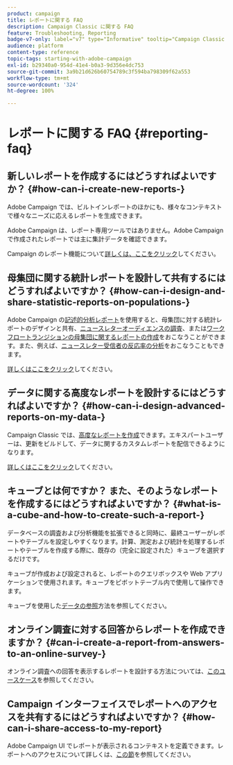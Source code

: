 ```yaml
---
product: campaign
title: レポートに関する FAQ
description: Campaign Classic に関する FAQ
feature: Troubleshooting, Reporting
badge-v7-only: label="v7" type="Informative" tooltip="Campaign Classic v7 にのみ適用されます"
audience: platform
content-type: reference
topic-tags: starting-with-adobe-campaign
exl-id: b29340a0-954d-41e4-b0a3-9d356e4dc753
source-git-commit: 3a9b21d626b60754789c3f594ba798309f62a553
workflow-type: tm+mt
source-wordcount: '324'
ht-degree: 100%

---
```


# レポートに関する FAQ {#reporting-faq}



## 新しいレポートを作成するにはどうすればよいですか？ {#how-can-i-create-new-reports-}

Adobe Campaign では、ビルトインレポートのほかにも、様々なコンテキストで様々なニーズに応えるレポートを生成できます。

Adobe Campaign は、レポート専用ツールではありません。Adobe Campaign で作成されたレポートでは主に集計データを確認できます。

Campaign のレポート機能について[詳しくは、ここをクリック](../../reporting/using/about-adobe-campaign-reporting-tools.md)してください。

## 母集団に関する統計レポートを設計して共有するにはどうすればよいですか？ {#how-can-i-design-and-share-statistic-reports-on-populations-}

Adobe Campaign の[記述的分析レポート](../../reporting/using/about-descriptive-analysis.md)を使用すると、母集団に対する統計レポートのデザインと共有、[ニュースレターオーディエンスの調査](../../reporting/using/use-cases.md#analyzing-a-population)、または[ワークフロートランジションの母集団に関するレポートの作成](../../reporting/using/use-cases.md#analyzing-a-transition-target-in-a-workflow)をおこなうことができます。また、例えば、[ニュースレター受信者の反応率の分析](../../reporting/using/use-cases.md#analyzing-recipient-tracking-logs)をおこなうこともできます。

[詳しくはここをクリック](../../reporting/using/about-descriptive-analysis.md)してください。

## データに関する高度なレポートを設計するにはどうすればよいですか？ {#how-can-i-design-advanced-reports-on-my-data-}

Campaign Classic では、[高度なレポートを作成](../../reporting/using/about-reports-creation-in-campaign.md)できます。エキスパートユーザーは、更新をビルドして、データに関するカスタムレポートを配信できるようになります。

[詳しくはここをクリック](../../reporting/using/about-reports-creation-in-campaign.md)してください。

## キューブとは何ですか？ また、そのようなレポートを作成するにはどうすればよいですか？ {#what-is-a-cube-and-how-to-create-such-a-report-}

データベースの調査および分析機能を拡張できると同時に、最終ユーザーがレポートやテーブルを設定しやすくなります。計算、測定および統計を処理するレポートやテーブルを作成する際に、既存の（完全に設定された）キューブを選択するだけです。

キューブが作成および設定されると、レポートのクエリボックスや Web アプリケーションで使用されます。キューブをピボットテーブル内で使用して操作できます。

キューブを使用した[データの参照](../../reporting/using/ac-cubes.md)方法を参照してください。

## オンライン調査に対する回答からレポートを作成できますか？ {#can-i-create-a-report-from-answers-to-an-online-survey-}

オンライン調査への回答を表示するレポートを設計する方法については、[このユースケース](../../surveys/using/use-case--displaying-report-on-answers-to-an-online-survey.md)を参照してください。

## Campaign インターフェイスでレポートへのアクセスを共有するにはどうすればよいですか？ {#how-can-i-share-access-to-my-report}

Adobe Campaign UI でレポートが表示されるコンテキストを定義できます。レポートへのアクセスについて詳しくは、[この節](../../reporting/using/configuring-access-to-the-report.md)を参照してください。
